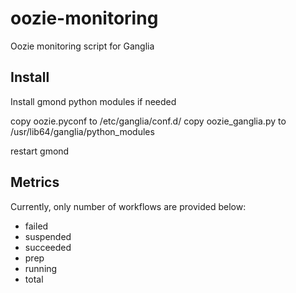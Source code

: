 oozie-monitoring
================

Oozie monitoring script for Ganglia

## Install

Install gmond python modules if needed

copy oozie.pyconf to /etc/ganglia/conf.d/
copy oozie_ganglia.py to /usr/lib64/ganglia/python_modules

restart gmond

## Metrics

Currently, only number of workflows are provided below:
- failed
- suspended
- succeeded
- prep
- running
- total
